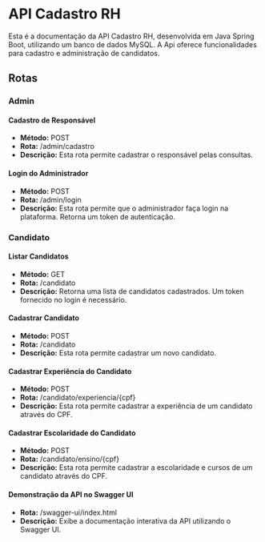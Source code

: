 # API Cadastro RH
Esta é a documentação da API Cadastro RH, desenvolvida em Java Spring Boot, utilizando um banco de dados MySQL. A Api oferece funcionalidades para cadastro e administração de candidatos.

## Rotas

### Admin

#### Cadastro de Responsável
- **Método:** POST
- **Rota:** /admin/cadastro
- **Descrição:** Esta rota permite cadastrar o responsável pelas consultas.

#### Login do Administrador
- **Método:** POST
- **Rota:** /admin/login
- **Descrição:** Esta rota permite que o administrador faça login na plataforma. Retorna um token de autenticação.

### Candidato

#### Listar Candidatos
- **Método:** GET
- **Rota:** /candidato
- **Descrição:** Retorna uma lista de candidatos cadastrados. Um token fornecido no login é necessário.

#### Cadastrar Candidato
- **Método:** POST
- **Rota:** /candidato
- **Descrição:** Esta rota permite cadastrar um novo candidato.

#### Cadastrar Experiência do Candidato
- **Método:** POST
- **Rota:** /candidato/experiencia/{cpf}
- **Descrição:** Esta rota permite cadastrar a experiência de um candidato através do CPF.

#### Cadastrar Escolaridade do Candidato
- **Método:** POST
- **Rota:** /candidato/ensino/{cpf}
- **Descrição:** Esta rota permite cadastrar a escolaridade e cursos de um candidato através do CPF.

#### Demonstração da API no Swagger UI
- **Rota:** /swagger-ui/index.html
- **Descrição:** Exibe a documentação interativa da API utilizando o Swagger UI.
